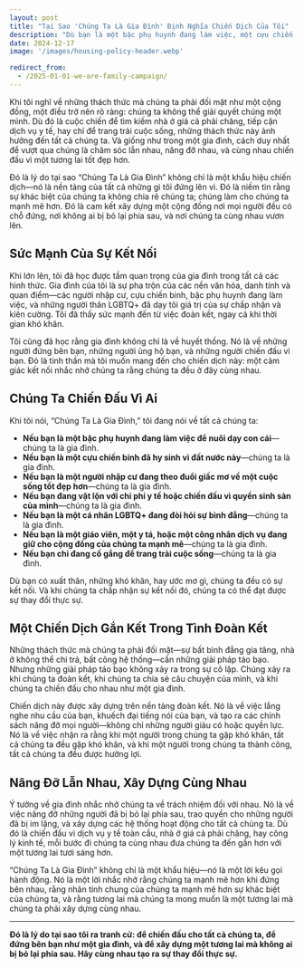 ```yaml
---
layout: post
title: "Tại Sao 'Chúng Ta Là Gia Đình' Định Nghĩa Chiến Dịch Của Tôi"
description: "Dù bạn là một bậc phụ huynh đang làm việc, một cựu chiến binh, một người nhập cư, hay chỉ là ai đó đang cố gắng để trang trải cuộc sống, tôi tin rằng chúng ta đều có sự kết nối. Chiến dịch của tôi được xây dựng dựa trên niềm tin rằng chúng ta phải nâng đỡ nhau như gia đình—bởi vì đó là cách chúng ta tạo ra sự thay đổi thực sự."
date: 2024-12-17
image: '/images/housing-policy-header.webp'

redirect_from:
  - /2025-01-01-we-are-family-campaign/
---
```


Khi tôi nghĩ về những thách thức mà chúng ta phải đối mặt như một cộng đồng, một điều trở nên rõ ràng: chúng ta không thể giải quyết chúng một mình. Dù đó là cuộc chiến để tìm kiếm nhà ở giá cả phải chăng, tiếp cận dịch vụ y tế, hay chỉ để trang trải cuộc sống, những thách thức này ảnh hưởng đến tất cả chúng ta. Và giống như trong một gia đình, cách duy nhất để vượt qua chúng là chăm sóc lẫn nhau, nâng đỡ nhau, và cùng nhau chiến đấu vì một tương lai tốt đẹp hơn.

Đó là lý do tại sao “Chúng Ta Là Gia Đình” không chỉ là một khẩu hiệu chiến dịch—nó là nền tảng của tất cả những gì tôi đứng lên vì. Đó là niềm tin rằng sự khác biệt của chúng ta không chia rẽ chúng ta; chúng làm cho chúng ta mạnh mẽ hơn. Đó là cam kết xây dựng một cộng đồng nơi mọi người đều có chỗ đứng, nơi không ai bị bỏ lại phía sau, và nơi chúng ta cùng nhau vươn lên.

## Sức Mạnh Của Sự Kết Nối

Khi lớn lên, tôi đã học được tầm quan trọng của gia đình trong tất cả các hình thức. Gia đình của tôi là sự pha trộn của các nền văn hóa, danh tính và quan điểm—các người nhập cư, cựu chiến binh, bậc phụ huynh đang làm việc, và những người thân LGBTQ+ đã dạy tôi giá trị của sự chấp nhận và kiên cường. Tôi đã thấy sức mạnh đến từ việc đoàn kết, ngay cả khi thời gian khó khăn.

Tôi cũng đã học rằng gia đình không chỉ là về huyết thống. Nó là về những người đứng bên bạn, những người ủng hộ bạn, và những người chiến đấu vì bạn. Đó là tinh thần mà tôi muốn mang đến cho chiến dịch này: một cảm giác kết nối nhắc nhở chúng ta rằng chúng ta đều ở đây cùng nhau.

## Chúng Ta Chiến Đấu Vì Ai

Khi tôi nói, “Chúng Ta Là Gia Đình,” tôi đang nói về tất cả chúng ta:

- **Nếu bạn là một bậc phụ huynh đang làm việc để nuôi dạy con cái**—chúng ta là gia đình.
- **Nếu bạn là một cựu chiến binh đã hy sinh vì đất nước này**—chúng ta là gia đình.
- **Nếu bạn là một người nhập cư đang theo đuổi giấc mơ về một cuộc sống tốt đẹp hơn**—chúng ta là gia đình.
- **Nếu bạn đang vật lộn với chi phí y tế hoặc chiến đấu vì quyền sinh sản của mình**—chúng ta là gia đình.
- **Nếu bạn là một cá nhân LGBTQ+ đang đòi hỏi sự bình đẳng**—chúng ta là gia đình.
- **Nếu bạn là một giáo viên, một y tá, hoặc một công nhân dịch vụ đang giữ cho cộng đồng của chúng ta mạnh mẽ**—chúng ta là gia đình.
- **Nếu bạn chỉ đang cố gắng để trang trải cuộc sống**—chúng ta là gia đình.

Dù bạn có xuất thân, những khó khăn, hay ước mơ gì, chúng ta đều có sự kết nối. Và khi chúng ta chấp nhận sự kết nối đó, chúng ta có thể đạt được sự thay đổi thực sự.

## Một Chiến Dịch Gắn Kết Trong Tình Đoàn Kết

Những thách thức mà chúng ta phải đối mặt—sự bất bình đẳng gia tăng, nhà ở không thể chi trả, bất công hệ thống—cần những giải pháp táo bạo. Nhưng những giải pháp táo bạo không xảy ra trong sự cô lập. Chúng xảy ra khi chúng ta đoàn kết, khi chúng ta chia sẻ câu chuyện của mình, và khi chúng ta chiến đấu cho nhau như một gia đình.

Chiến dịch này được xây dựng trên nền tảng đoàn kết. Nó là về việc lắng nghe nhu cầu của bạn, khuếch đại tiếng nói của bạn, và tạo ra các chính sách nâng đỡ mọi người—không chỉ những người giàu có hoặc quyền lực. Nó là về việc nhận ra rằng khi một người trong chúng ta gặp khó khăn, tất cả chúng ta đều gặp khó khăn, và khi một người trong chúng ta thành công, tất cả chúng ta đều được hưởng lợi.

## Nâng Đỡ Lẫn Nhau, Xây Dựng Cùng Nhau

Ý tưởng về gia đình nhắc nhở chúng ta về trách nhiệm đối với nhau. Nó là về việc nâng đỡ những người đã bị bỏ lại phía sau, trao quyền cho những người đã bị im lặng, và xây dựng các hệ thống hoạt động cho tất cả chúng ta. Dù đó là chiến đấu vì dịch vụ y tế toàn cầu, nhà ở giá cả phải chăng, hay công lý kinh tế, mỗi bước đi chúng ta cùng nhau đưa chúng ta đến gần hơn với một tương lai tươi sáng hơn.

“Chúng Ta Là Gia Đình” không chỉ là một khẩu hiệu—nó là một lời kêu gọi hành động. Nó là một lời nhắc nhở rằng chúng ta mạnh mẽ hơn khi đứng bên nhau, rằng nhân tính chung của chúng ta mạnh mẽ hơn sự khác biệt của chúng ta, và rằng tương lai mà chúng ta mong muốn là một tương lai mà chúng ta phải xây dựng cùng nhau.

---

**Đó là lý do tại sao tôi ra tranh cử: để chiến đấu cho tất cả chúng ta, để đứng bên bạn như một gia đình, và để xây dựng một tương lai mà không ai bị bỏ lại phía sau. Hãy cùng nhau tạo ra sự thay đổi thực sự.**